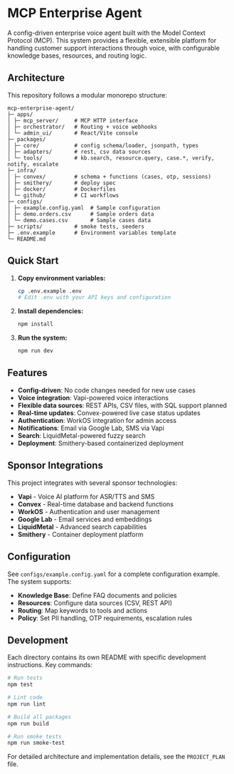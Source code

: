 # MCP Enterprise Agent

A config-driven enterprise voice agent built with the Model Context Protocol (MCP). This system provides a flexible, extensible platform for handling customer support interactions through voice, with configurable knowledge bases, resources, and routing logic.

## Architecture

This repository follows a modular monorepo structure:

```
mcp-enterprise-agent/
├─ apps/
│ ├─ mcp_server/     # MCP HTTP interface
│ ├─ orchestrator/   # Routing + voice webhooks  
│ └─ admin_ui/       # React/Vite console
├─ packages/
│ ├─ core/           # config schema/loader, jsonpath, types
│ ├─ adapters/       # rest, csv data sources
│ └─ tools/          # kb.search, resource.query, case.*, verify, notify, escalate
├─ infra/
│ ├─ convex/         # schema + functions (cases, otp, sessions)
│ ├─ smithery/       # deploy spec
│ ├─ docker/         # Dockerfiles
│ └─ github/         # CI workflows
├─ configs/
│ ├─ example.config.yaml  # Sample configuration
│ ├─ demo.orders.csv      # Sample orders data
│ └─ demo.cases.csv       # Sample cases data
├─ scripts/          # smoke tests, seeders
├─ .env.example      # Environment variables template
└─ README.md
```

## Quick Start

1. **Copy environment variables:**
   ```bash
   cp .env.example .env
   # Edit .env with your API keys and configuration
   ```

2. **Install dependencies:**
   ```bash
   npm install
   ```

3. **Run the system:**
   ```bash
   npm run dev
   ```

## Features

- **Config-driven**: No code changes needed for new use cases
- **Voice integration**: Vapi-powered voice interactions
- **Flexible data sources**: REST APIs, CSV files, with SQL support planned
- **Real-time updates**: Convex-powered live case status updates
- **Authentication**: WorkOS integration for admin access
- **Notifications**: Email via Google Lab, SMS via Vapi
- **Search**: LiquidMetal-powered fuzzy search
- **Deployment**: Smithery-based containerized deployment

## Sponsor Integrations

This project integrates with several sponsor technologies:
- **Vapi** - Voice AI platform for ASR/TTS and SMS
- **Convex** - Real-time database and backend functions
- **WorkOS** - Authentication and user management
- **Google Lab** - Email services and embeddings
- **LiquidMetal** - Advanced search capabilities
- **Smithery** - Container deployment platform

## Configuration

See `configs/example.config.yaml` for a complete configuration example. The system supports:

- **Knowledge Base**: Define FAQ documents and policies
- **Resources**: Configure data sources (CSV, REST API)
- **Routing**: Map keywords to tools and actions
- **Policy**: Set PII handling, OTP requirements, escalation rules

## Development

Each directory contains its own README with specific development instructions. Key commands:

```bash
# Run tests
npm test

# Lint code  
npm run lint

# Build all packages
npm run build

# Run smoke tests
npm run smoke-test
```

For detailed architecture and implementation details, see the `PROJECT_PLAN` file.